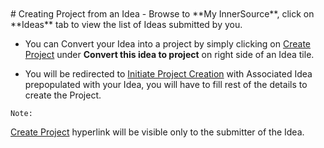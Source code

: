 </br>
</br>
# Creating Project from an Idea
- Browse to **My InnerSource**, click on **Ideas** tab to view the list of Ideas submitted by you.

- You can Convert your Idea into a project by simply clicking on [Create Project]() under **Convert this idea to project** on right side of an Idea tile.

- You will be redirected to [Initiate Project Creation](https://chrysalis.microsoft.com/ProjectRequest) with Associated Idea prepopulated with your Idea, you will have to fill rest of the details to create the Project.
 
`Note:`

 
[Create Project]() hyperlink will be visible only to the submitter of the Idea.